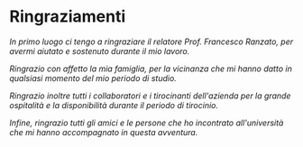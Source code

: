 # Ringraziamenti

_In primo luogo ci tengo a ringraziare il relatore Prof. Francesco Ranzato, per avermi aiutato e sostenuto durante il mio lavoro._

_Ringrazio con affetto la mia famiglia, per la vicinanza che mi hanno datto in qualsiasi momento del mio periodo di studio._

_Ringrazio inoltre tutti i collaboratori e i tirocinanti dell'azienda per la grande ospitalità e la disponibilità durante il periodo di tirocinio._

_Infine, ringrazio tutti gli amici e le persone che ho incontrato all'università che mi hanno accompagnato in questa avventura._
